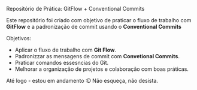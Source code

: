 Repositório de Prática:  GitFlow + Conventional Commits

Este repositório foi criado com objetivo de praticar o fluxo de trabalho com **GitFlow** e a padronização de commit usando o **Conventional Commits**

Objetivos:  
- Aplicar o fluxo de trabalho com **Git Flow**.
- Padronizzar as mensagens de commit com **Convetional Commits**.
- Praticar comandos essesncias do Git.
- Melhorar a organização de projetos e colaboração com boas práticas.

Até logo -  estou em andamento :D Não esqueça, não desista.  
